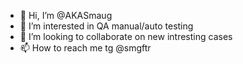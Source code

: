- 👋 Hi, I’m @AKASmaug
- 👀 I’m interested in QA manual/auto testing
- 💞️ I’m looking to collaborate on new intresting cases
- 📫 How to reach me tg @smgftr

<!---
AKASmaug/AKASmaug is a ✨ special ✨ repository because its `README.md` (this file) appears on your GitHub profile.
You can click the Preview link to take a look at your changes.
--->

